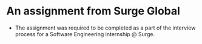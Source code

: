 # An assignment from Surge Global

- The assignment was required to be completed as a part of the interview process for a Software Engineering internship @ Surge.
